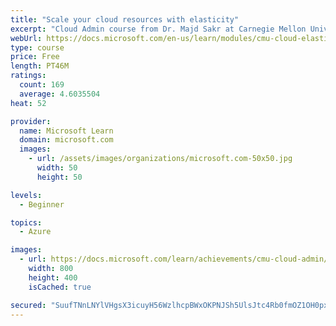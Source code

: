```yaml
---
title: "Scale your cloud resources with elasticity"
excerpt: "Cloud Admin course from Dr. Majd Sakr at Carnegie Mellon University. Discover what cloud elasticity means and different ways to scale your cloud resources."
webUrl: https://docs.microsoft.com/en-us/learn/modules/cmu-cloud-elasticity/
type: course
price: Free
length: PT46M
ratings:
  count: 169
  average: 4.6035504
heat: 52

provider:
  name: Microsoft Learn
  domain: microsoft.com
  images:
    - url: /assets/images/organizations/microsoft.com-50x50.jpg
      width: 50
      height: 50

levels:
  - Beginner

topics:
  - Azure

images:
  - url: https://docs.microsoft.com/learn/achievements/cmu-cloud-admin/cmu-cloud-elasticity-social.png
    width: 800
    height: 400
    isCached: true

secured: "SuufTNnLNYlVHgsX3icuyH56WzlhcpBWxOKPNJSh5UlsJtc4Rb0fmOZ1OH0pxmYCLLgVH4HC1Jsa2zKyfunC7Pv6Zl+KbjefuSr7tTWApOoypjqBghKQU/TF4XfSpDNtnVSLCCk2mBCpi6MsmWKwL5xEP1aLsyOUfUwRVzXoiFNi/aDEXZySTIZW4hRRxju0s1Ia8Q4e4e7VFRukuWQqjkMAHeNGa/wJKcvAXo0LmC25AoO2VcjRqxeAXizh8um1B641iHvvONIt71AfJkH8ZV79la8YAaBjLBLf+8ohrYCXH7M9SZ4DgLsK4D3n5Y8Br+SaAz1eEFSQqZ/gp/c3HcD45UVQ+4EHaIGUiWKYfQodLBw4304x5Lop5J/9EVKfAUYqCUxwkskERhDRIVr0dVe5UHFeM/mEPOznPA9h80s=;ZkiIbpiCJLvJA237kGMnSg=="
---
```


